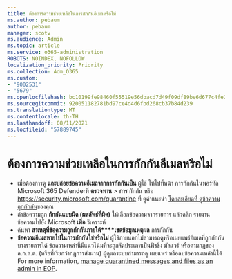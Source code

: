 ```yaml
---
title: ต้องการความช่วยเหลือในการกักกันอีเมลหรือไม่
ms.author: pebaum
author: pebaum
manager: scotv
ms.audience: Admin
ms.topic: article
ms.service: o365-administration
ROBOTS: NOINDEX, NOFOLLOW
localization_priority: Priority
ms.collection: Adm_O365
ms.custom:
- "9002531"
- "5679"
ms.openlocfilehash: bc10199fe98460f55519e56dbacd7d49f09df89be6d677c4fe2b6b95f529e26d
ms.sourcegitcommit: 920051182781bd97ce4d4d6fbd268cb37b84d239
ms.translationtype: MT
ms.contentlocale: th-TH
ms.lasthandoff: 08/11/2021
ms.locfileid: "57889745"
---
```

# <a name="need-help-with-email-quarantine"></a>ต้องการความช่วยเหลือในการกักกันอีเมลหรือไม่

- เมื่อต้องการดู **และปล่อยข้อความอีเมลจากการกักกันเป็น** ผู้ใช้ ให้ไปที่หน้า การกักกันในพอร์ทัล Microsoft 365 Defenderที่ **ตรวจทาน** \> **การ** กักกัน หรือ <https://security.microsoft.com/quarantine> ที่ ดูคําแนะนํา [โดยละเอียดที่ ดูข้อความถูกกักกัน](https://docs.microsoft.com/microsoft-365/security/office-365-security/find-and-release-quarantined-messages-as-a-user#view-your-quarantined-messages)ของคุณ
- ถ้าข้อความถูก **กักกันแบบผิด (ผลลัพธ์ที่ผิด)** ให้เลือกข้อความจากรายการ แล้วคลิก รายงานข้อความไปยัง Microsoft **เพื่อ** วิเคราะห์
- ค้นหา **สาเหตุที่ข้อความถูกกักกันภายใต้****เขตข้อมูลเหตุผล** การกักกัน
- **ข้อความอีเมลหายไปในการกักกันใช่หรือไม่** ผู้ใช้ภายนอกไม่สามารถดูหรือเผยแพร่อีเมลที่ถูกกักกันบางรายการได้ ข้อความเหล่านี้มีแนวโน้มที่จะถูกจัดประเภทเป็นฟิชชิ่ง มัลแวร์ หรือตามกฎของล.ก.ล.ต. (หรือที่เรียกว่ากฎการส่งผ่าน) ผู้ดูแลระบบสามารถดู เผยแพร่ หรือลบข้อความเหล่านี้ได้ For more information, [manage quarantined messages and files as an admin in EOP](https://docs.microsoft.com/microsoft-365/security/office-365-security/manage-quarantined-messages-and-files).
